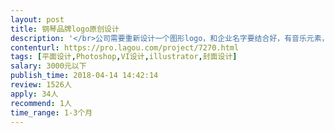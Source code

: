 ```yaml
---                
layout: post       
title: 钢琴品牌logo原创设计           
description: '</br>公司需要重新设计一个图形logo，和企业名字要结合好，有音乐元素，艺术元素要融入进去。设计的logo需要可以成功注册成商标</br>'     
contenturl: https://pro.lagou.com/project/7270.html      
tags: [平面设计,Photoshop,VI设计,illustrator,封面设计]            
salary: 3000元以下          
publish_time: 2018-04-14 14:42:14         
review: 1526人                   
apply: 34人                   
recommend: 1人                   
time_range: 1-3个月              
---                 
```


